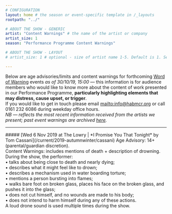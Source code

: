 ```yaml
---
# CONFIGURATION
layout: home # the season or event-specific template in /_layouts
rootpath: "../"

# ABOUT THE SHOW - GENERIC
artist: "Content Warnings" # the name of the artist or company
artist_size: 1
season: "Performance Programme Content Warnings"

# ABOUT THE SHOW - LAYOUT
# artist_size: 1 # optional - size of artist name 1-5. Default is 1. Set longer names to lower values

---
```

Below are age advisories/limits and content warnings for forthcoming [Word of Warning](/) events *as of 30/10/19, 15:00* — this information is for audience members who would like to know more about the content of work presented in our Performance Programme, **particularly highlighting elements that may distress, cause upset, or trigger**.<br>If you would like to get in touch please email <mailto:info@habmcr.org> or call 0161 232 6086 during weekday office hours.<br>*NB — reflects the most recent information received from the artists we present; past event warnings are archived [here](/archive/warnings).*         
<hr>          
##### [Wed 6 Nov 2019 at The Lowry | *I Promise You That Tonight* by Tom Cassani](/current/2019-autumnwinter/cassani)          
Age Advisory: 14+ (parental/guardian discretion).<br>Content Warnings: includes mentions of death + description of drowning.<br>During the show, the performer:<br>• talks about being close to death and nearly dying;<br>• describes what it might feel like to drown;<br>• describes a mechanism used in water boarding torture;<br>• mentions a person bursting into flames;<br>• walks bare foot on broken glass, places his face on the broken glass, and pushes it into the glass;<br>• does not cut himself, and no wounds are made to his body;<br>• does not intend to harm himself during any of these actions.<br>A loud drone sound is used multiple times during the show.
